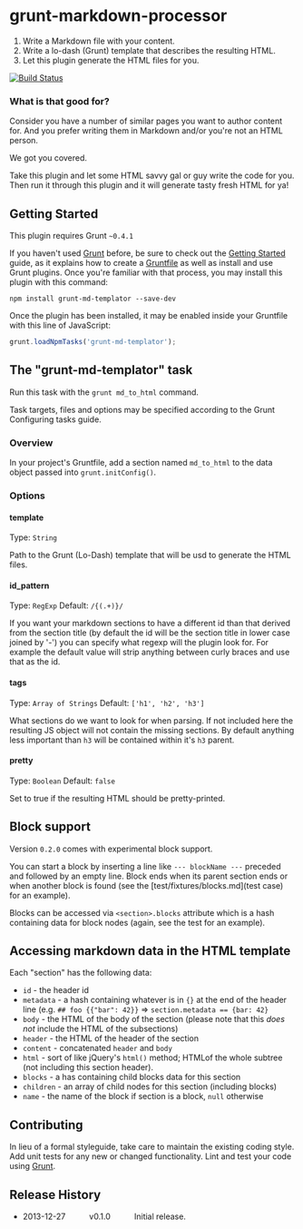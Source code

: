# grunt-markdown-processor

1. Write a Markdown file with your content.
2. Write a lo-dash (Grunt) template that describes the resulting HTML.
3. Let this plugin generate the HTML files for you.

<!--a href="https://nodei.co/npm/restq/"><img src="https://nodei.co/npm/restq.png"></a-->

[![Build Status](https://secure.travis-ci.org/realyze/grunt-md-templator.png)](http://travis-ci.org/realyze/grunt-md-templator)

### What is that good for?
Consider you have a number of similar pages you want to author content for. And you
prefer writing them in Markdown and/or you're not an HTML person.

We got you covered.

Take this plugin and let some HTML savvy gal or guy write the code for you.
Then run it through this plugin and it will generate tasty fresh HTML for ya!

## Getting Started
This plugin requires Grunt `~0.4.1`

If you haven't used [Grunt](http://gruntjs.com/) before, be sure to check out the [Getting Started](http://gruntjs.com/getting-started) guide, as it explains how to create a [Gruntfile](http://gruntjs.com/sample-gruntfile) as well as install and use Grunt plugins. Once you're familiar with that process, you may install this plugin with this command:

```shell
npm install grunt-md-templator --save-dev
```

Once the plugin has been installed, it may be enabled inside your Gruntfile with this line of JavaScript:

```js
grunt.loadNpmTasks('grunt-md-templator');
```

## The "grunt-md-templator" task
Run this task with the `grunt md_to_html` command.

Task targets, files and options may be specified according to the Grunt Configuring tasks guide.


### Overview

In your project's Gruntfile, add a section named `md_to_html` to the data object passed into `grunt.initConfig()`.

### Options

#### template
Type: `String`

Path to the Grunt (Lo-Dash) template that will be usd to generate the HTML files.

#### id\_pattern
Type: `RegExp`
Default: `/{(.+)}/`

If you want your markdown sections to have a different id than that derived
from the section title (by default the id will be the section title in lower
case joined by '-') you can specify what regexp will the plugin look for. For
example the default value will strip anything between curly braces and use that
as the id.

#### tags
Type: `Array of Strings`
Default: `['h1', 'h2', 'h3']`

What sections do we want to look for when parsing. If not included here the
resulting JS object will not contain the missing sections. By default anything
less important than `h3` will be contained within it's `h3` parent.

#### pretty
Type: `Boolean`
Default: `false`

Set to true if the resulting HTML should be pretty-printed.


## Block support
Version `0.2.0` comes with experimental block support.

You can start a block by inserting a line like `--- blockName ---` preceded and
followed by an empty line. Block ends when its parent section ends or when another
block is found (see the [test/fixtures/blocks.md](test case) for an example).

Blocks can be accessed via `<section>.blocks` attribute which is a hash containing data for block nodes (again, see the test for an example).


## Accessing markdown data in the HTML template
Each "section" has the following data:

* `id` - the header id
* `metadata` - a hash containing whatever is in `{}` at the end of the header
  line (e.g. `## foo {{"bar": 42}}` => `section.metadata == {bar: 42}`
* `body` - the HTML of the body of the section (please note that this *does not*
  include the HTML of the subsections)
* `header` - the HTML of the header of the section
* `content` -  concatenated `header` and `body`
* `html` - sort of like jQuery's `html()` method; HTMLof the whole subtree (not
  including this section header).
* `blocks` - a has containing child blocks data for this section
* `children` - an array of child nodes for this section (including blocks)
* `name` - the name of the block if section is a block, `null` otherwise


## Contributing
In lieu of a formal styleguide, take care to maintain the existing coding style. Add unit tests for any new or changed functionality. Lint and test your code using [Grunt](http://gruntjs.com/).

## Release History
 * 2013-12-27   v0.1.0   Initial release.
